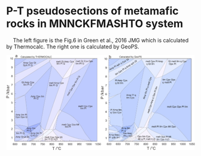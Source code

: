 # P-T pseudosections of metamafic rocks in MNNCKFMASHTO system

&emsp; The left figure is the Fig.6 in Green et al., 2016 JMG which is calculated by Thermocalc. The right one is calculated by GeoPS.

![](/img/Help/BL487.jpg)
